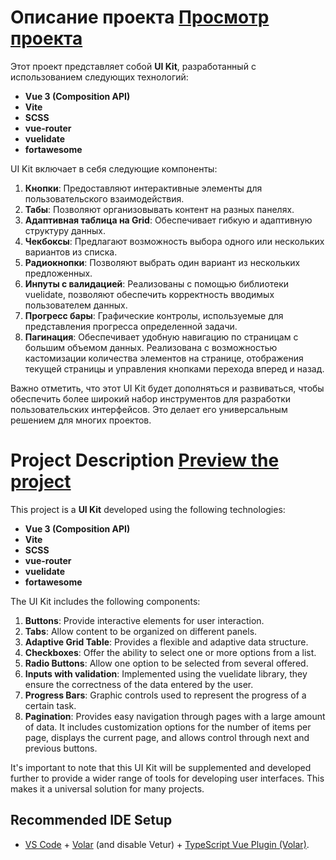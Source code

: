# Описание проекта [Просмотр проекта](https://vue3-ui-kit.netlify.app/)

Этот проект представляет собой **UI Kit**, разработанный с использованием следующих технологий:

- **Vue 3 (Composition API)**
- **Vite**
- **SCSS**
- **vue-router**
- **vuelidate**
- **fortawesome**

UI Kit включает в себя следующие компоненты:

1. **Кнопки**: Предоставляют интерактивные элементы для пользовательского взаимодействия.
2. **Табы**: Позволяют организовывать контент на разных панелях.
3. **Адаптивная таблица на Grid**: Обеспечивает гибкую и адаптивную структуру данных.
4. **Чекбоксы**: Предлагают возможность выбора одного или нескольких вариантов из списка.
5. **Радиокнопки**: Позволяют выбрать один вариант из нескольких предложенных.
6. **Инпуты с валидацией**: Реализованы с помощью библиотеки vuelidate, позволяют обеспечить корректность вводимых пользователем данных.
7. **Прогресс бары**: Графические контролы, используемые для представления прогресса определенной задачи.
8. **Пагинация**: Обеспечивает удобную навигацию по страницам с большим объемом данных. Реализована с возможностью кастомизации количества элементов на странице, отображения текущей страницы и управления кнопками перехода вперед и назад.

Важно отметить, что этот UI Kit будет дополняться и развиваться, чтобы обеспечить более широкий набор инструментов для разработки пользовательских интерфейсов. Это делает его универсальным решением для многих проектов.


# Project Description [Preview the project](https://vue3-ui-kit.netlify.app/)

This project is a **UI Kit** developed using the following technologies:

- **Vue 3 (Composition API)**
- **Vite**
- **SCSS**
- **vue-router**
- **vuelidate**
- **fortawesome**

The UI Kit includes the following components:

1. **Buttons**: Provide interactive elements for user interaction.
2. **Tabs**: Allow content to be organized on different panels.
3. **Adaptive Grid Table**: Provides a flexible and adaptive data structure.
4. **Checkboxes**: Offer the ability to select one or more options from a list.
5. **Radio Buttons**: Allow one option to be selected from several offered.
6. **Inputs with validation**: Implemented using the vuelidate library, they ensure the correctness of the data entered by the user.
7. **Progress Bars**: Graphic controls used to represent the progress of a certain task.
8. **Pagination**: Provides easy navigation through pages with a large amount of data. It includes customization options for the number of items per page, displays the current page, and allows control through next and previous buttons.


It's important to note that this UI Kit will be supplemented and developed further to provide a wider range of tools for developing user interfaces. This makes it a universal solution for many projects.


## Recommended IDE Setup

- [VS Code](https://code.visualstudio.com/) + [Volar](https://marketplace.visualstudio.com/items?itemName=Vue.volar) (and disable Vetur) + [TypeScript Vue Plugin (Volar)](https://marketplace.visualstudio.com/items?itemName=Vue.vscode-typescript-vue-plugin).

